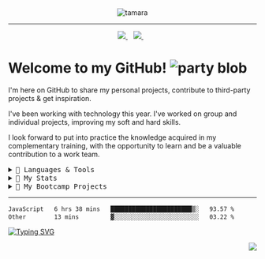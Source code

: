 

<div align="center" display="grid">

<img align="center"  src= "https://res.cloudinary.com/dfbxjt69z/image/upload/v1665578284/The_Bonfire_Diaries_Video_q08e4u.gif" alt= "tamara"/>
</div>

----
<p align='center'>
<a href="https://www.linkedin.com/in/tamara-frazzetta/">
    <img src="https://img.shields.io/badge/linkedin-%230077B5.svg?&style=flat&logo=linkedin&logoColor=white" />
  </a>&nbsp;&nbsp;
   
  <a href="https://twitter.com/TamaraaDev">
    <img src="https://img.shields.io/badge/twitter-%231DA1F2.svg?&style=flat&logo=twitter&logoColor=white" />        
  </a>&nbsp;&nbsp;
</p>

# Welcome to my GitHub! <img width="30" src="https://emojis.slackmojis.com/emojis/images/1593555389/9579/blob_excited.gif?1593555389" alt="party blob" />

<p>I'm here on GitHub to share my personal projects, contribute to third-party projects & get inspiration. 

I've been working with technology this year. I've worked on group and individual projects, improving my soft and hard skills.


</p>

I look forward to put into practice the knowledge acquired in my complementary training, with the opportunity to learn and be a valuable contribution to a work team.








<details>
    <summary><samp> 💛 Languages & Tools</samp> </summary>
     <p align="left">   
    <a href="https://learn.microsoft.com/es-es/dotnet/csharp/" title="csharp"><img alt="Csharp" width="40" height="40" src="https://raw.githubusercontent.com/devicons/devicon/master/icons/csharp/csharp-original.svg"></a>
    <a href="https://www.w3.org/html/" target="_blank" title="html5"> <img src="https://raw.githubusercontent.com/devicons/devicon/master/icons/html5/html5-original-wordmark.svg" alt="html5" width="40" height="40"/> </a> 
    <a href="https://www.w3schools.com/css/" target="_blank" title="css"> <img src="https://raw.githubusercontent.com/devicons/devicon/master/icons/css3/css3-original-wordmark.svg" alt="css3" width="40" height="40"/> </a> 
    <a href="https://developer.mozilla.org/en-US/docs/Web/JavaScript" title="javascript" target="_blank"> <img src="https://raw.githubusercontent.com/devicons/devicon/master/icons/javascript/javascript-original.svg" alt="javascript" width="40" height="40"/> </a> 
    <a href="https://expressjs.com" target="_blank" title="expressjs"> <img src="https://raw.githubusercontent.com/devicons/devicon/master/icons/express/express-original-wordmark.svg" alt="express" width="40" height="40"/> </a> 
    <a href="https://firebase.google.com/" target="_blank" title="firebase"> <img src="https://www.vectorlogo.zone/logos/firebase/firebase-icon.svg" alt="firebase" width="40" height="40"/> </a> 
    <a href="https://git-scm.com/" target="_blank" title="git"> <img src="https://www.vectorlogo.zone/logos/git-scm/git-scm-icon.svg" alt="git" width="40" height="40"/> </a> 
    <a href="https://nodejs.org" target="_blank" title="node"> <img src="https://raw.githubusercontent.com/devicons/devicon/master/icons/nodejs/nodejs-original-wordmark.svg" alt="nodejs" width="40" height="40"/> </a> 
    <a href="https://sequelize.org/" title="sequelize"><img alt="Csharp" width="40" height="40" src="https://icongr.am/devicon/sequelize-original.svg?size=128&color=currentColor"></a> 
    <a href="https://www.postgresql.org" target="_blank" title="postgreSQL" > <img src="https://raw.githubusercontent.com/devicons/devicon/master/icons/postgresql/postgresql-original-wordmark.svg" alt="postgresql" width="40" height="40"/> </a> 
    <a href="https://postman.com" target="_blank"title="postman" > <img src="https://www.vectorlogo.zone/logos/getpostman/getpostman-icon.svg" alt="postman" width="40" height="40"/> </a> 
    <a href="https://reactjs.org/" target="_blank" title="react" > <img src="https://raw.githubusercontent.com/devicons/devicon/master/icons/react/react-original-wordmark.svg" alt="react" width="40" height="40"/> </a> 
    <a href="https://reactnative.dev/" target="_blank" title="react native"> <img src="https://reactnative.dev/img/header_logo.svg" alt="reactnative" width="40" height="40"/> </a> 
    <a href="https://redux.js.org" target="_blank" title="redux"> <img src="https://raw.githubusercontent.com/devicons/devicon/master/icons/redux/redux-original.svg" alt="redux" width="40" height="40"/> </a> 
    <a href="https://tailwindcss.com/" target="_blank" title="tailwind"> <img src="https://www.vectorlogo.zone/logos/tailwindcss/tailwindcss-icon.svg" alt="tailwind" width="40" height="40"/> </a> 
    <a href="https://www.typescriptlang.org/" title="typescript" target="_blank" rel="noreferrer"> <img src="https://raw.githubusercontent.com/devicons/devicon/master/icons/typescript/typescript-original.svg" alt="typescript" width="40" height="40"/> </a>
    <a href="https://dotnet.microsoft.com/" title="dotNet"><img alt="dotnet" width="40" height="40" src="https://res.cloudinary.com/dfbxjt69z/image/upload/v1668107831/icons/icons8-.net-framework-48_uqzbay.png"></a>  
    <a href="https://visualstudio.microsoft.com/es/" title="visualstudio"><img alt="vs" width="40" height="40" src="https://res.cloudinary.com/dfbxjt69z/image/upload/v1668107831/icons/icons8-estudio-visual-48_ay8k60.png"></a>  
    <a href="https://visualstudio.microsoft.com/es/" title="visualstudiocode"><img alt="vsc" width="40" height="40" src="https://res.cloudinary.com/dfbxjt69z/image/upload/v1668107831/icons/icons8-visual-studio-code-2019-48_cbwjnx.png"></a>  
    </p>
</details>


<details>
    <summary> <samp>💛 My Stats</samp></summary>
        <p>
            <br>
            <!-- Activity Widget -->
            <img alt="Tamara Antonella's GitHub Stats"
                    src="https://github-readme-stats.vercel.app/api/top-langs/?username=tamaraantonella&layout=compact&theme=slateorange" />
            <br>
        </p>
        <a href = "https://www.codewars.com/users/tamaraantonella"><img src="https://www.codewars.com/users/tamaraantonella/badges/small"></a>
        
</details>



<details>
    <summary> <samp>💛 My Bootcamp Projects</samp></summary>
        <p>
        FOODY APP - IP @SoyHenry Bootcamp - <a href="https://foody-app-indol.vercel.app/">Link to Website</a>
        </p> 
        <p>  
            <!-- Projects -->
            <a href="https://github.com/tamaraantonella/PI-food-tamara">
            <img alt="Tamara Antonella's GitHub PROJECT"
                    src="https://github-readme-stats.vercel.app/api/pin/?username=tamaraantonella&repo=PI-food-tamara&theme=apprentice" />
            </a>
            <br>
        </p>
        <p>
         <br>
        MASCOTAPP - FP @SoyHenry Bootcamp - <a href="https://mascotapps.vercel.app/">Link to Website</a>  
       </p> 
        <p>  
            <!-- Projects -->
            <a href="https://github.com/laureanomarenco/mascotapps-front">
            <img alt="Tamara Antonella's GitHub PROJECT"
                    src="https://github-readme-stats.vercel.app/api/pin/?username=laureanomarenco&repo=mascotapps-front&theme=apprentice" />  
            </a>
            <br>
        </p>
        <p>  
            <!-- Projects -->
            <a href="https://github.com/laureanomarenco/mascotapps-back">
            <img alt="Tamara Antonella's GitHub PROJECT"
                    src="https://github-readme-stats.vercel.app/api/pin/?username=laureanomarenco&repo=mascotapps-back&theme=apprentice" />
            </a>
            <br>
        </p>
        
       
        
</details>

-------

<!--START_SECTION:waka-->

```text
JavaScript   6 hrs 38 mins   ███████████████████████▒░   93.57 %
Other        13 mins         ▓░░░░░░░░░░░░░░░░░░░░░░░░   03.22 %
```

<!--END_SECTION:waka-->

<div >
    <a href="https://git.io/typing-svg"><img src="https://readme-typing-svg.demolab.com?font=Fira+Code&pause=1000&color=F7C63D&width=435&lines=Thanks+for+your+visit+!" alt="Typing SVG" /></a>
</div>

<div align="right">

![](https://komarev.com/ghpvc/?username=tamaraantonella&color=ff69b4)

</div>

